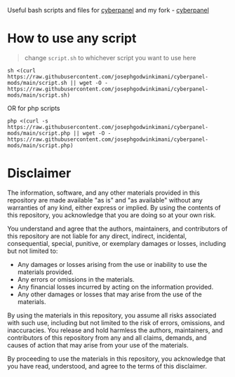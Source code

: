 Useful bash scripts and files for [cyberpanel](https://github.com/usmannasir/cyberpanel/tree/stable) and my fork - [cyberpanel](https://github.com/josephgodwinkimani/cyberpanel)

# How to use any script

> change `script.sh` to whichever script you want to use here

```
sh <(curl https://raw.githubusercontent.com/josephgodwinkimani/cyberpanel-mods/main/script.sh || wget -O - https://raw.githubusercontent.com/josephgodwinkimani/cyberpanel-mods/main/script.sh)
```

OR for php scripts

```
php <(curl -s https://raw.githubusercontent.com/josephgodwinkimani/cyberpanel-mods/main/script.php || wget -O - https://raw.githubusercontent.com/josephgodwinkimani/cyberpanel-mods/main/script.php)
```

# Disclaimer

The information, software, and any other materials provided in this repository are made available "as is" and "as available" without any warranties of any kind, either express or implied. By using the contents of this repository, you acknowledge that you are doing so at your own risk.

You understand and agree that the authors, maintainers, and contributors of this repository are not liable for any direct, indirect, incidental, consequential, special, punitive, or exemplary damages or losses, including but not limited to:

- Any damages or losses arising from the use or inability to use the materials provided.
- Any errors or omissions in the materials.
- Any financial losses incurred by acting on the information provided.
- Any other damages or losses that may arise from the use of the materials.

By using the materials in this repository, you assume all risks associated with such use, including but not limited to the risk of errors, omissions, and inaccuracies. You release and hold harmless the authors, maintainers, and contributors of this repository from any and all claims, demands, and causes of action that may arise from your use of the materials.

By proceeding to use the materials in this repository, you acknowledge that you have read, understood, and agree to the terms of this disclaimer.
